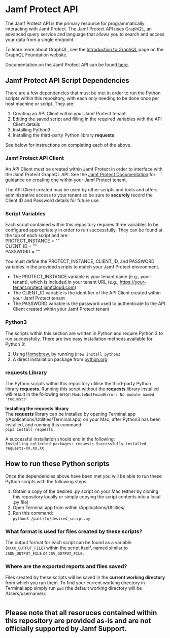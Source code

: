 # Jamf Protect API
The Jamf Protect API is the primary resource for programmatically interacting with Jamf Protect. The Jamf Protect API uses GraphQL, an advanced query service and language that allows you to search and access your data from a single endpoint.

To learn more about GraphQL, see the [Introduction to GraphQL](https://graphql.org/learn) page on the GraphQL Foundation website.

Documentation on the Jamf Protect API can be found [here](https://docs.jamf.com/jamf-protect/documentation/Jamf_Protect_API.html).

## Jamf Protect API Script Dependencies
There are a few dependencies that must be met in order to run the Python scripts within this repository, with each only needing to be done once per host machine or script.  They are:
1) Creating an API Client within your Jamf Protect tenant
2) Editing the saved script and filling in the required variables with the API Client details
3) Installing Python3
4) Installing the third-party Python library **requests**

See below for instructions on completing each of the above.

### Jamf Protect API Client
An API Client must be created within Jamf Protect in order to interface with the Jamf Protect GraphQL API.  See the [Jamf Protect Documentation](https://docs.jamf.com/jamf-protect/documentation/Jamf_Protect_API.html) for guidance on creating one within your Jamf Protect tenant.

The API Client created may be used by other scripts and tools and offers administrative access to your tenant so be sure to **securely** record the Client ID and Password details for future use.

### Script Variables
Each script contained within this repository requires three variables to be configured appropriately in order to run successfully.  They can be found at the top of each script and are:  
PROTECT_INSTANCE = ""  
CLIENT_ID = ""  
PASSWORD = ""  

You must define the PROTECT_INSTANCE, CLIENT_ID, and PASSWORD variables in the provided scripts to match your Jamf Protect environment. 
- The PROTECT_INSTANCE variable is your tenant name (e.g., your-tenant), which is included in your tenant URL (e.g., https://your-tenant.protect.jamfcloud.com)
- The CLIENT_ID variable is the identifier of the API Client created within your Jamf Protect tenant
- The PASSWORD variable is the password used to authenticate to the API Client created within your Jamf Protect tenant

### Python3
The scripts within this section are written in Python and require Python 3 to run successfully.  There are two easy installation methods available for Python 3:
1) Using [Homebrew](https://brew.sh), by running `brew install python3`
2) A direct installation package from [python.org](https://www.python.org/downloads/macos/)

### **requests** Library
The Python scripts within this repository utilise the third-party Python library **requests**.  Running this script without the **requests** library installed will result in the following error: `ModuleNotFoundError: No module named 'requests'`

**Installing the requests library**  
The **requests** library can be installed by opening Terminal.app (/Applications/Utilities/Terminal.app) on your Mac, after Python3 has been installed, and running this command:  
`pip3 install requests`
  
A successful installation should end in the following:  
`Installing collected packages: requests
Successfully installed requests-XX.XX.XX`

## How to run these Python scripts
Once the dependencies above have been met you will be able to run these Python scripts with the following steps:
1) Obtain a copy of the desired .py script on your Mac (either by cloning this repository locally or simply copying the script contents into a local .py file)
2) Open Terminal.app from within /Applications/Utilities/
3) Run this command:  
`python3 /path/to/desired_script.py`

### What format is used for files created by these scripts?
The output format for each script can be found as a variable (`XXXX_OUTPUT_FILE`) within the script itself, named similar to `JSON_OUTPUT_FILE` or `CSV_OUTPUT_FILE`.

### Where are the exported reports and files saved?
Files created by these scripts will be saved in the **current working directory** from which you ran them.  To find your current working directory in Terminal.app simply run `pwd` (the default working directory will be /Users/username/).
#
## Please note that all resoruces contained within this repository are provided as-is and are not officially supported by Jamf Support.
